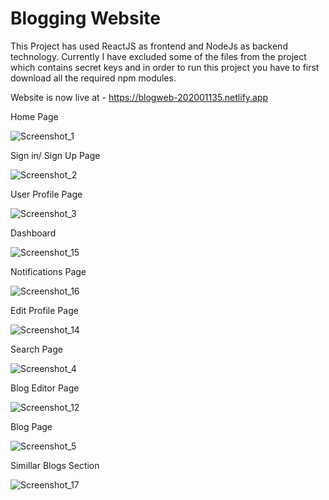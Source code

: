 <h1>Blogging Website</h1>

This Project has used ReactJS as frontend and NodeJs as backend technology. Currently I have excluded some of the files from the project which contains secret keys and in order to run this project you have to first download all the required npm modules.

Website is now live at - https://blogweb-202001135.netlify.app

Home Page

![Screenshot_1](https://github.com/Dharva-Patel/blogWeb/assets/83646997/be53247e-a305-4110-a4d2-cbed2bbff564)

Sign in/ Sign Up Page

![Screenshot_2](https://github.com/Dharva-Patel/blogWeb/assets/83646997/a18e9d47-b400-4861-b078-d7c616e0a125)

User Profile Page

![Screenshot_3](https://github.com/Dharva-Patel/blogWeb/assets/83646997/882fab4e-dfeb-4eb3-8b16-8ec11de74d22)

Dashboard

![Screenshot_15](https://github.com/Dharva-Patel/blogWeb/assets/83646997/e45c1a44-1035-43c0-b2b8-17721007f746)

Notifications Page

![Screenshot_16](https://github.com/Dharva-Patel/blogWeb/assets/83646997/63a018e7-64e0-403a-a5af-41c3f286bca4)

Edit Profile Page

![Screenshot_14](https://github.com/Dharva-Patel/blogWeb/assets/83646997/bc951e6f-039a-4e59-a3eb-85aa5bbf2bf4)

Search Page

![Screenshot_4](https://github.com/Dharva-Patel/blogWeb/assets/83646997/cee8431d-22b7-4084-95f5-825131cf1ea8)

Blog Editor Page

![Screenshot_12](https://github.com/Dharva-Patel/blogWeb/assets/83646997/2a147279-e779-44f3-b51f-052867e85bb2)

Blog Page

![Screenshot_5](https://github.com/Dharva-Patel/blogWeb/assets/83646997/55dac16d-0b55-48b5-adef-3b38c21bfc75)

Simillar Blogs Section

![Screenshot_17](https://github.com/Dharva-Patel/blogWeb/assets/83646997/21cb9278-bb21-422b-96ea-f5c6790717f1)

